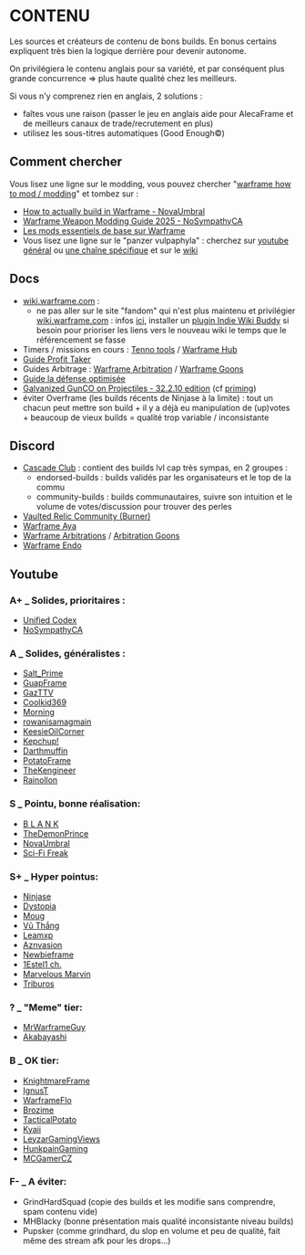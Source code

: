 # CONTENU

Les sources et créateurs de contenu de bons builds. En bonus certains expliquent très bien la logique derrière pour devenir autonome.

On privilégiera le contenu anglais pour sa variété, et par conséquent plus grande concurrence =>  plus haute qualité chez les meilleurs.

Si vous n'y comprenez rien en anglais, 2 solutions :
- faîtes vous une raison (passer le jeu en anglais aide pour AlecaFrame et de meilleurs canaux de trade/recrutement en plus)
- utilisez les sous-titres automatiques (Good Enough©)

## Comment chercher

Vous lisez une ligne sur le modding, vous pouvez chercher "[warframe how to mod / modding](https://www.youtube.com/results?search_query=warframe+how+to+mod)" et tombez sur :
- [How to actually build in Warframe - NovaUmbral](https://www.youtube.com/watch?v=CSk3eVNbKkM)
- [Warframe Weapon Modding Guide 2025 - NoSympathyCA](https://www.youtube.com/watch?v=BOIsBUH8HwQ)
- [Les mods essentiels de base sur Warframe](https://www.youtube.com/watch?v=KK8cV2PFptk)
- Vous lisez une ligne sur le "panzer vulpaphyla" : cherchez sur [youtube général](https://www.youtube.com/results?search_query=panzer%20build%20warframe) ou [une chaîne spécifique](https://www.youtube.com/@Salt_Prime/search?query=panzer) et sur le [wiki](https://wiki.warframe.com/?title=Special%3ASearch&fulltext=1&search=panzer)

## Docs
-  [wiki.warframe.com](https://wiki.warframe.com) :
   - ne pas aller sur le site "fandom" qui n'est plus maintenu et privilégier [wiki.warframe.com](https://wiki.warframe.com) : infos [ici](https://old.reddit.com/r/Warframe/comments/1iemokz/the_warframe_wiki_is_officially_moving_from/), installer un [plugin Indie Wiki Buddy](https://getindie.wiki/) si besoin pour prioriser les liens vers le nouveau wiki le temps que le référencement se fasse
- Timers / missions en cours :  [Tenno tools](https://tenno.tools/) / [Warframe Hub](https://hub.warframestat.us/)
- [Guide Profit Taker](https://profit-taker.com/)
- Guides Arbitrage : [Warframe Arbitration](https://guide.faby.dev/Arbitrations/) / [Warframe Goons](https://docs.google.com/document/d/14yAA4rv82MVjDJKasm70oL_peegCHPQioDeMGdvf4DM/edit?tab=t.0#heading=h.1kzx09iw9f0a)
- [Guide la défense optimisée](https://docs.google.com/document/d/1rslhIJVmW5YO0TJm1MTtrryDgoeeU2L-CE3MomM6Rwk/edit?tab=t.0)
- [Galvanized GunCO on Projectiles - 32.2.10 edition](https://docs.google.com/spreadsheets/d/1ryemX4Y2vWy9LjuJ355bWVNuBhzLaHTTFqPeTNto9RA/edit?gid=221509335#gid=221509335) (cf [priming](#priming))
- éviter Overframe (les builds récents de Ninjase à la limite) : tout un chacun peut mettre son build + il y a déjà eu manipulation de (up)votes + beaucoup de vieux builds = qualité trop variable / inconsistante

## Discord
- [Cascade Club](http://discord.gg/cascade) : contient des builds lvl cap très sympas, en 2 groupes :
   - endorsed-builds : builds validés par les organisateurs et le top de la commu
   - community-builds : builds communautaires, suivre son intuition et le volume de votes/discussion pour trouver des perles
- [Vaulted Relic Community (Burner)](https://discord.gg/vaultedrelics)
- [Warframe Aya](https://discord.com/invite/aya)
- [Warframe Arbitrations](https://discord.gg/ENRWGZr) / [Arbitration Goons](https://discord.gg/MSUrP5bsjC)
- [Warframe Endo](https://discord.com/invite/endo)

## Youtube

### A+ _ Solides, prioritaires :
- [Unified Codex](https://www.youtube.com/@Unified-Codex)
- [NoSympathyCA](https://www.youtube.com/channel/UCM7zlfo3IOQ3agy4IR_Ezag)

### A _ Solides, généralistes :
- [Salt_Prime](https://www.youtube.com/@Salt_Prime)
- [GuapFrame](www.youtube.com/@GuapFrame)
- [GazTTV](www.youtube.com/@GazTTV)
- [Coolkid369](https://www.youtube.com/@CoolKid369/)
- [Morning](https://www.youtube.com/@morning8590)
- [rowanisamagmain](www.youtube.com/@RowanIsAMagMain)
- [KeesieOilCorner](https://www.youtube.com/channel/UC2XRFiQJn61jlIczy7t9_ZA)
- [Kepchup!](https://www.youtube.com/@keppochuppu/)
- [Darthmuffin](https://www.youtube.com/@Darthmufin)
- [PotatoFrame](https://www.youtube.com/@SteamedPotato6)
- [TheKengineer](https://www.youtube.com/@TheKengineer)
- [Rainollon](https://www.youtube.com/@Rainollon/)

### S _ Pointu, bonne réalisation:
- [B L A N K](https://www.youtube.com/@7BLANK)
- [TheDemonPrince](https://www.youtube.com/@The_DemonPrince/)
- [NovaUmbral](https://www.youtube.com/@NovaUmbral)
- [Sci-Fi Freak](https://www.youtube.com/@Sci-Fi_Freak_YT)

### S+ _ Hyper pointus:
- [Ninjase](www.youtube.com/@ninjase500/videos)
- [Dystopia](www.youtube.com/@heatinherit/videos)
- [Moug](https://www.youtube.com/@WispGraxx/videos)
- [Vũ Thắng](https://www.youtube.com/@vu.thang205/videos)
- [Leamxp](https://www.youtube.com/Leamxp/videos)
- [Aznvasion](https://www.youtube.com/@Aznvasions/videos)
- [Newbieframe](https://www.youtube.com/@newbieframevn/videos)
- [1Estel1 ch.](https://www.youtube.com/@1estel1ch.42/videos)
- [Marvelous Marvin](https://www.youtube.com/@marvelousmarvin5961/videos)
- [Triburos](https://www.youtube.com/@TriburosOnline/videos)

### ? _ "Meme" tier:
- [MrWarframeGuy](https://www.youtube.com/@MrWarframeGuy/videos)
- [Akabayashi](https://www.youtube.com/@Akabayashi/videos)

### B _ OK tier:
- [KnightmareFrame](https://www.youtube.com/@KnightmareFrame/videos)
- [IgnusT](https://www.youtube.com/@IgnusTer/videos)
- [WarframeFlo](https://www.youtube.com/@WarframeFlo/videos)
- [Brozime](https://www.youtube.com/@Brozime/videos)
- [TacticalPotato](https://www.youtube.com/@TacticalPotato/videos)
- [Kyaii](https://www.youtube.com/@kyaii/videos)
- [LeyzarGamingViews](https://www.youtube.com/@LeyzarGamingViews/videos)
- [HunkpainGaming](https://www.youtube.com/@HunkpainGaming/videos)
- [MCGamerCZ](https://www.youtube.com/@MCGamerCZ)

### F- _ A éviter:
- GrindHardSquad    (copie des builds et les modifie sans comprendre, spam contenu vide)
- MHBlacky          (bonne présentation mais qualité inconsistante niveau builds)
- Pupsker           (comme grindhard, du slop en volume et peu de qualité, fait même des stream afk pour les drops...)
